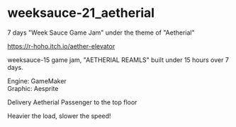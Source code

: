# weeksauce-21_aetherial
7 days "Week Sauce Game Jam" under the theme of "Aetherial"


https://r-hoho.itch.io/aether-elevator

weeksauce-15 game jam, "AETHERIAL REAMLS"  built under 15 hours over 7 days. 

Engine: GameMaker  
Graphic: Aesprite

Delivery Aetherial Passenger to the top floor

Heavier the load, slower the speed!


